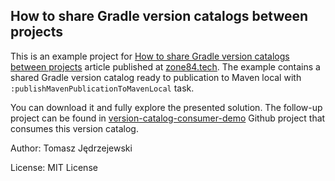 ## How to share Gradle version catalogs between projects

This is an example project for [How to share Gradle version catalogs between projects](https://zone84.tech/programming/how-to-share-gradle-version-catalogs-between-projects/)
article published at [zone84.tech](https://zone84.tech). The example contains a shared Gradle version catalog
ready to publication to Maven local with `:publishMavenPublicationToMavenLocal` task.

You can download it and fully explore the presented solution. The follow-up project can be found in
[version-catalog-consumer-demo](https://github.com/zone84-examples/version-catalog-consumer-demo) Github project
that consumes this version catalog.

Author: Tomasz Jędrzejewski

License: MIT License
